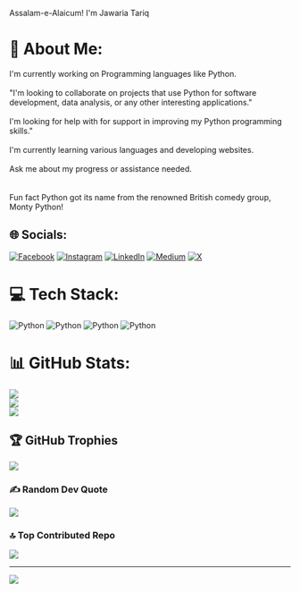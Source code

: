 Assalam-e-Alaicum! I'm Jawaria Tariq
# 💫 About Me:
I'm currently working on Programming languages like Python.<br><br>"I'm looking to collaborate on projects that use Python for software development, data analysis, or any other interesting applications."<br><br>I'm looking for help with for support in improving my Python programming skills."<br><br>I'm currently learning various languages and developing websites.<br><br>Ask me about  my progress or assistance needed.<br><br><br>Fun fact Python got its name from the renowned British comedy group, Monty Python!


## 🌐 Socials:
[![Facebook](https://img.shields.io/badge/Facebook-%231877F2.svg?logo=Facebook&logoColor=white)](https://facebook.com/mjawariatariq) [![Instagram](https://img.shields.io/badge/Instagram-%23E4405F.svg?logo=Instagram&logoColor=white)](https://instagram.com/mjawariatariq) [![LinkedIn](https://img.shields.io/badge/LinkedIn-%230077B5.svg?logo=linkedin&logoColor=white)](https://linkedin.com/in/mjawariatariq) [![Medium](https://img.shields.io/badge/Medium-12100E?logo=medium&logoColor=white)](https://medium.com/@mjawariatariq) [![X](https://img.shields.io/badge/X-black.svg?logo=X&logoColor=white)](https://x.com/mjawariatariq) 

# 💻 Tech Stack:
![Python](https://img.shields.io/badge/python-3670A0?style=for-the-badge&logo=python&logoColor=ffdd54) ![Python](https://img.shields.io/badge/python-3670A0?style=for-the-badge&logo=python&logoColor=ffdd54) ![Python](https://img.shields.io/badge/python-3670A0?style=for-the-badge&logo=python&logoColor=ffdd54) ![Python](https://img.shields.io/badge/python-3670A0?style=for-the-badge&logo=python&logoColor=ffdd54)
# 📊 GitHub Stats:
![](https://github-readme-stats.vercel.app/api?username=mjawariatariq&theme=dark&hide_border=false&include_all_commits=false&count_private=true)<br/>
![](https://github-readme-streak-stats.herokuapp.com/?user=mjawariatariq&theme=dark&hide_border=false)<br/>
![](https://github-readme-stats.vercel.app/api/top-langs/?username=mjawariatariq&theme=dark&hide_border=false&include_all_commits=false&count_private=true&layout=compact)

## 🏆 GitHub Trophies
![](https://github-profile-trophy.vercel.app/?username=mjawariatariq&theme=radical&no-frame=false&no-bg=false&margin-w=4)

### ✍️ Random Dev Quote
![](https://quotes-github-readme.vercel.app/api?type=horizontal&theme=radical)

### 🔝 Top Contributed Repo
![](https://github-contributor-stats.vercel.app/api?username=mjawariatariq&limit=5&theme=dark&combine_all_yearly_contributions=true)

---
[![](https://visitcount.itsvg.in/api?id=mjawariatariq&icon=0&color=1)](https://visitcount.itsvg.in)

<!-- Proudly created with GPRM ( https://gprm.itsvg.in ) -->
